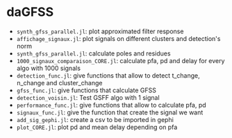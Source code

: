 # daGFSS

- `synth_gfss_parallel.jl`: plot approximated filter response
- `affichage_signaux.jl`: plot signals on different clusters and detection's norm
- `synth_gfss_parallel.jl`: calculate poles and residues
- `1000_signaux_comparaison_CORE.jl`: calculate pfa, pd and delay for every algo with 1000 signals
- `detection_func.jl`: give functions that allow to detect t_change, n_change and cluster_change
- `gfss_func.jl`: give functions that calculate GFSS
- `detection_voisin.jl`: Test GSFF algo with 1 signal
- `performance_func.jl`: give functions that allow to calculate pfa, pd
- `signaux_func.jl`: give the function that create the signal we want
- `add_sig_gephi.jl`: create a csv to be imported in gephi
- `plot_CORE.jl`: plot pd and mean delay depending on pfa
